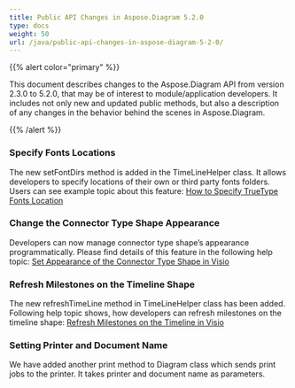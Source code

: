 ```yaml
---
title: Public API Changes in Aspose.Diagram 5.2.0
type: docs
weight: 50
url: /java/public-api-changes-in-aspose-diagram-5-2-0/
---
```


{{% alert color="primary" %}} 

This document describes changes to the Aspose.Diagram API from version 2.3.0 to 5.2.0, that may be of interest to module/application developers. It includes not only new and updated public methods, but also a description of any changes in the behavior behind the scenes in Aspose.Diagram. 

{{% /alert %}} 
### **Specify Fonts Locations**
The new setFontDirs method is added in the TimeLineHelper class. It allows developers to specify locations of their own or third party fonts folders. Users can see example topic about this feature: [How to Specify TrueType Fonts Location](/pages/createpage.action?spaceKey=diagramjava&title=How+to+Specify+TrueType+Fonts+Location&linkCreation=true&fromPageId=18612586)
### **Change the Connector Type Shape Appearance**
Developers can now manage connector type shape’s appearance programmatically. Please find details of this feature in the following help topic: [Set Appearance of the Connector Type Shape in Visio](/pages/createpage.action?spaceKey=diagramjava&title=Set+Appearance+of+the+Connector+Type+Shape+in+Visio&linkCreation=true&fromPageId=18612586)
### **Refresh Milestones on the Timeline Shape**
The new refreshTimeLine method in TimeLineHelper class has been added. Following help topic shows, how developers can refresh milestones on the timeline shape: [Refresh Milestones on the Timeline in Visio](/pages/createpage.action?spaceKey=diagramjava&title=Refresh+Milestones+on+the+Timeline+in+Visio&linkCreation=true&fromPageId=18612586)
### **Setting Printer and Document Name**
We have added another print method to Diagram class which sends print jobs to the printer. It takes printer and document name as parameters.
